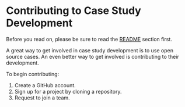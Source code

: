 # Contributing to Case Study Development

Before you read on, please be sure to read the [README](https://github.com/PHI-Case-Studies/Guide/blob/master/README.md) section first.

A great way to get involved in case study development is to use open source cases. An even better way to get involved is contributing to their development. 

To begin contributing:

1. Create a GitHub account.
2. Sign up for a project by cloning a repository.
3. Request to join a team.
